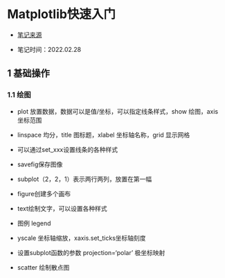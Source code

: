# Matplotlib快速入门

- [笔记来源](https://matplotlib.org/3.5.1/tutorials/introductory/images.html)

- 笔记时间：2022.02.28

## 1 基础操作

### 1.1 绘图

- plot 放置数据，数据可以是值/坐标，可以指定线条样式，show 绘图，axis 坐标范围
- linspace 均分，title 图标题，xlabel 坐标轴名称，grid 显示网格
- 可以通过set_xxx设置线条的各种样式
- savefig保存图像
- subplot（2，2，1）表示两行两列，放置在第一幅

- figure创建多个画布
- text绘制文字，可以设置各种样式

- 图例 legend
- yscale 坐标轴缩放，xaxis.set_ticks坐标轴刻度
- 设置subplot函数的参数 projection=‘polar’ 极坐标映射

- scatter 绘制散点图